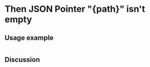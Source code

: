 
Then JSON Pointer "{path}" isn't empty
=============================================================================================================

Usage example
-------------

```
```

Discussion
----------
